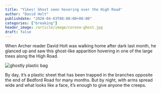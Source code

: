 ```yaml
---
title: "Yikes! Ghost seen hovering over the High Road"
author: "David Holt"
publishdate: "2020-04-03T08:00:00+00:00"
categories: ["breaking"]
header_image: /article/image/corona-ghost.jpg
draft: false
---
```


When Archer reader David Holt was walking home after dark last month, he glanced up and saw this ghost-like apparition hovering in one of the large trees along the High Road.

![ghostly plastic bag](/article/image/corona-ghost.jpg)

By day, it’s a plastic sheet that has been trapped in the branches opposite the end of Bedford Road for many months. But by night, with arms spread wide and what looks like a face, it’s enough to give anyone the creeps.
